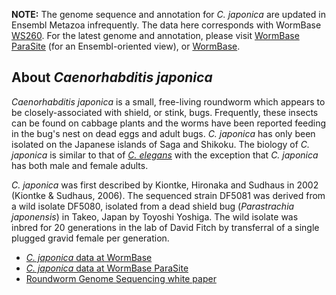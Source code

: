 **NOTE:** The genome sequence and annotation for *C. japonica* are
updated in Ensembl Metazoa infrequently. The data here corresponds with
WormBase
[WS260](ftp://ftp.wormbase.org/pub/wormbase/releases/WS260/species/c_japonica).
For the latest genome and annotation, please visit [WormBase
ParaSite](http://parasite.wormbase.org) (for an Ensembl-oriented view),
or [WormBase](http://www.wormbase.org).

About *Caenorhabditis japonica*
-------------------------------

*Caenorhabditis japonica* is a small, free-living roundworm which
appears to be closely-associated with shield, or stink, bugs.
Frequently, these insects can be found on cabbage plants and the worms
have been reported feeding in the bug\'s nest on dead eggs and adult
bugs. *C. japonica* has only been isolated on the Japanese islands of
Saga and Shikoku. The biology of *C. japonica* is similar to that of
[*C. elegans*](/Caenorhabditis_elegans) with the exception that *C.
japonica* has both male and female adults.

*C. japonica* was first described by Kiontke, Hironaka and Sudhaus in
2002 (Kiontke & Sudhaus, 2006). The sequenced strain DF5081 was derived
from a wild isolate DF5080, isolated from a dead shield bug
(*Parastrachia japonensis*) in Takeo, Japan by Toyoshi Yoshiga. The wild
isolate was inbred for 20 generations in the lab of David Fitch by
transferral of a single plugged gravid female per generation.

-   [*C. japonica* data at
    WormBase](http://www.wormbase.org/species/c_japonica)
-   [*C. japonica* data at WormBase
    ParaSite](http://parasite.wormbase.org/Caenorhabditis_japonica/Info/Index)
-   [Roundworm Genome Sequencing white
    paper](http://www.genome.gov/11007952)
